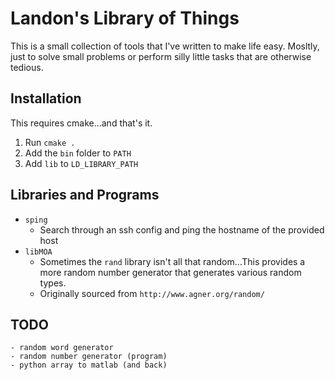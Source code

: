 # Landon's Library of Things
This is a small collection of tools that I've written to make life easy. 
Mosltly, just to solve small problems or perform silly little tasks that are 
otherwise tedious. 

## Installation
This requires cmake...and that's it. 

1. Run `cmake .`
2. Add the `bin` folder to `PATH` 
3. Add `lib` to `LD_LIBRARY_PATH`

## Libraries and Programs
- `sping`
    - Search through an ssh config and ping the hostname of the provided host
- `libMOA`
    - Sometimes the `rand` library isn't all that random...This provides a more
      random number generator that generates various random types. 
    - Originally sourced from `http://www.agner.org/random/`

## TODO
    - random word generator
    - random number generator (program)
    - python array to matlab (and back)

